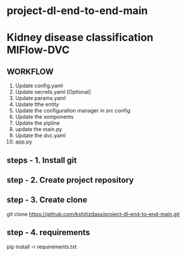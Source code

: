 # project-dl-end-to-end-main

# Kidney disease classification MlFlow-DVC

## WORKFLOW
1. Update config.yaml
2. Update secrets.yaml [Optional]
3. Update params.yaml
4. Update tthe entity
5. Update the configuration manager in src config
6. Update the xomponents
7. Update the pipline
8. update the main.py
9. Update the dvc.yaml
10. app.py

## steps - 1. Install git

## step - 2. Create project repository

## step - 3. Create clone
git clone https://github.com/kshitizdass/project-dl-end-to-end-main.git

## step - 4. requirements
pip install -r requirements.txt

